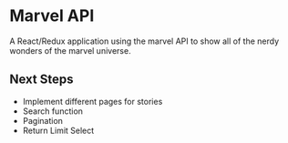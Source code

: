 # Marvel API

A React/Redux application using the marvel API to show all of the nerdy wonders of the marvel universe.

## Next Steps

-   Implement different pages for stories
-   Search function
-   Pagination
-   Return Limit Select
